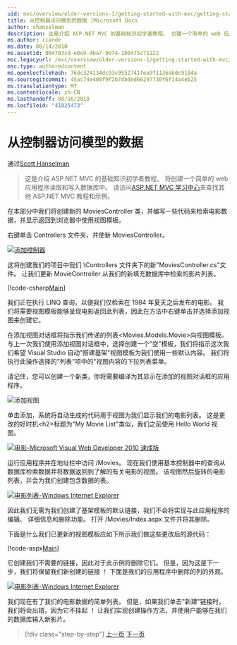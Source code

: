 ```yaml
---
uid: mvc/overview/older-versions-1/getting-started-with-mvc/getting-started-with-mvc-part5
title: 从控制器访问模型的数据 |Microsoft Docs
author: shanselman
description: 这是介绍 ASP.NET MVC 的基础知识初学者教程。 创建一个简单的 web 应用程序读取和写入数据库中。
ms.author: riande
ms.date: 08/14/2010
ms.assetid: 004703cd-e0e9-4ba7-9974-1b0475c71222
msc.legacyurl: /mvc/overview/older-versions-1/getting-started-with-mvc/getting-started-with-mvc-part5
msc.type: authoredcontent
ms.openlocfilehash: 76dc324134dc93c9552741fea9f1136abdc9184a
ms.sourcegitcommit: 45ac74e400f9f2b7dbded66297730f6f14a4eb25
ms.translationtype: MT
ms.contentlocale: zh-CN
ms.lasthandoff: 08/16/2018
ms.locfileid: "41825473"
---
```

<a name="accessing-your-models-data-from-a-controller"></a>从控制器访问模型的数据
====================
通过[Scott Hanselman](https://github.com/shanselman)

> 这是介绍 ASP.NET MVC 的基础知识初学者教程。 将创建一个简单的 web 应用程序读取和写入数据库中。 请访问[ASP.NET MVC 学习中心](../../../index.md)来查找其他 ASP.NET MVC 教程和示例。


在本部分中我们将创建新的 MoviesController 类，并编写一些代码来检索电影数据，并显示返回到浏览器中使用视图模板。

右键单击 Controllers 文件夹，并使新 MoviesController。

[![添加控制器](getting-started-with-mvc-part5/_static/image2.png)](getting-started-with-mvc-part5/_static/image1.png)

这将创建我们的项目中我们 \Controllers 文件夹下的新"MoviesController.cs"文件。 让我们更新 MovieController 从我们的新填充数据库中检索的影片列表。

[!code-csharp[Main](getting-started-with-mvc-part5/samples/sample1.cs)]

我们正在执行 LINQ 查询，以便我们仅检索在 1984 年夏天之后发布的电影。 我们将需要视图模板能够呈现电影返回此列表，因此在方法中右键单击并选择添加视图来创建它。

在添加视图对话框将指示我们传递的列表&lt;Movies.Models.Movie&gt;向视图模板。 与上一次我们使用添加视图对话框中，选择创建一个"空"模板，我们将指示这次我们希望 Visual Studio 自动"搭建基架"视图模板为我们使用一些默认内容。 我们将执行此操作选择的"列表"项中的"视图内容的下拉列表菜单。

请记住，您可以创建一个新类，你将需要编译为其显示在添加的视图对话框的应用程序。

![添加视图](getting-started-with-mvc-part5/_static/image3.png)

单击添加，系统将自动生成的代码用于视图为我们显示我们的电影列表。 这是更改的好时机&lt;h2&gt;标题为"My Movie List"类似，我们之前使用 Hello World 视图。

[![电影-Microsoft Visual Web Developer 2010 速成版](getting-started-with-mvc-part5/_static/image5.png)](getting-started-with-mvc-part5/_static/image4.png)

运行应用程序并在地址栏中访问 /Movies。 现在我们使用基本控制器中的查询从数据库检索数据并将数据返回到了解的有关电影的视图。 该视图然后旋转的电影列表，并会为我们创建包含数据的表。

[![电影列表-Windows Internet Explorer](getting-started-with-mvc-part5/_static/image7.png)](getting-started-with-mvc-part5/_static/image6.png)

因此我们无需为我们创建了基架模板的默认链接，我们不会将实现与此应用程序的编辑、 详细信息和删除功能。 打开 /Movies/Index.aspx 文件并将其删除。

下面是什么我们已更新的视图模板应如下所示我们做这些更改后的源代码：

[!code-aspx[Main](getting-started-with-mvc-part5/samples/sample2.aspx)]

它创建我们不需要的链接，因此对于此示例将删除它们。 但是，因为这是下一步，我们将保留我们新创建的链接 ！ 下面是我们的应用程序中删除的列的外观。

[![电影列表-Windows Internet Explorer](getting-started-with-mvc-part5/_static/image9.png)](getting-started-with-mvc-part5/_static/image8.png)

我们现在有了我们的电影数据的简单列表。 但是，如果我们单击"新建"链接时，我们将会出错，因为它不挂起 ！ 让我们实现创建操作方法，并使用户能够在我们的数据库输入新影片。

> [!div class="step-by-step"]
> [上一页](getting-started-with-mvc-part4.md)
> [下一页](getting-started-with-mvc-part6.md)
